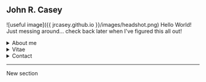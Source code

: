 
## John R. Casey

![useful image]({{ jrcasey.github.io }}/images/headshot.png)
Hello World! Just messing around... check back later when I've figured this all out!

<details>
<summary>About me</summary>

+ Research interests
    + Microbial oceanography
    + Biological thermodynamics

</details>

<details>
<summary>Vitae</summary>

+ CV
</details>

<details>
<summary>Contact</summary>

+ jrcasey at hawaii.edu
+ [Twitter](https://twitter.com/tako_poke)

</details>

 - - -
 
 New section
